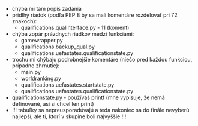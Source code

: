 * chýba mi tam popis zadania
* pridlhý riadok (podľa PEP 8 by sa mali komentáre rozdelovať pri 72 znakoch):
  * qualifications.qualinterface.py - 11 (koment)
* chýba zopár prázdnych riadkov medzi funkciami:
  * gamewrapper.py
  * qualifications.backup_qual.py
  * qualifications.uefastates.qualificationstate.py
* trochu mi chýbaju podrobnejšie komentáre (niečo pred každou funkciou, prípadne zhrnutie):
  * main.py
  * worldranking.py
  * qualifications.uefastates.startstate.py
  * qualifications.uefastates.qualificationstate.py
* qualificationstate.py - používaš printf (mne vypisuje, že nemá definované, asi si chcel len print)
* !!! tabuľky sa nepreusporadúvajú a teda nakoniec sa do finále nevyberú najlepší, ale tí, ktorí v skupine boli najvyššie !!!
